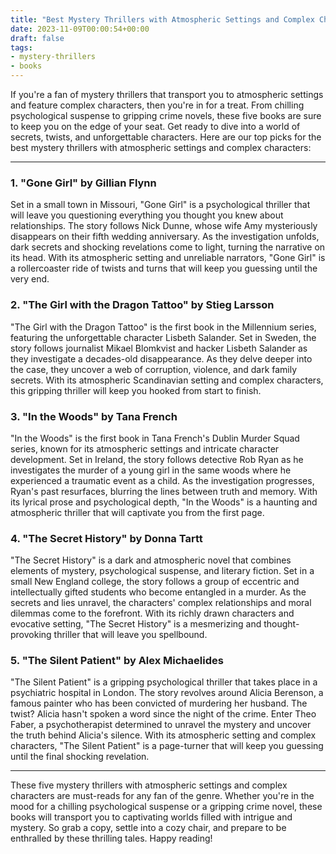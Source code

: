 ```yaml
---
title: "Best Mystery Thrillers with Atmospheric Settings and Complex Characters"
date: 2023-11-09T00:00:54+00:00
draft: false
tags: 
- mystery-thrillers
- books
---
```


If you're a fan of mystery thrillers that transport you to atmospheric settings and feature complex characters, then you're in for a treat. From chilling psychological suspense to gripping crime novels, these five books are sure to keep you on the edge of your seat. Get ready to dive into a world of secrets, twists, and unforgettable characters. Here are our top picks for the best mystery thrillers with atmospheric settings and complex characters:

---

### 1. "Gone Girl" by Gillian Flynn

Set in a small town in Missouri, "Gone Girl" is a psychological thriller that will leave you questioning everything you thought you knew about relationships. The story follows Nick Dunne, whose wife Amy mysteriously disappears on their fifth wedding anniversary. As the investigation unfolds, dark secrets and shocking revelations come to light, turning the narrative on its head. With its atmospheric setting and unreliable narrators, "Gone Girl" is a rollercoaster ride of twists and turns that will keep you guessing until the very end.

### 2. "The Girl with the Dragon Tattoo" by Stieg Larsson

"The Girl with the Dragon Tattoo" is the first book in the Millennium series, featuring the unforgettable character Lisbeth Salander. Set in Sweden, the story follows journalist Mikael Blomkvist and hacker Lisbeth Salander as they investigate a decades-old disappearance. As they delve deeper into the case, they uncover a web of corruption, violence, and dark family secrets. With its atmospheric Scandinavian setting and complex characters, this gripping thriller will keep you hooked from start to finish.

### 3. "In the Woods" by Tana French

"In the Woods" is the first book in Tana French's Dublin Murder Squad series, known for its atmospheric settings and intricate character development. Set in Ireland, the story follows detective Rob Ryan as he investigates the murder of a young girl in the same woods where he experienced a traumatic event as a child. As the investigation progresses, Ryan's past resurfaces, blurring the lines between truth and memory. With its lyrical prose and psychological depth, "In the Woods" is a haunting and atmospheric thriller that will captivate you from the first page.

### 4. "The Secret History" by Donna Tartt

"The Secret History" is a dark and atmospheric novel that combines elements of mystery, psychological suspense, and literary fiction. Set in a small New England college, the story follows a group of eccentric and intellectually gifted students who become entangled in a murder. As the secrets and lies unravel, the characters' complex relationships and moral dilemmas come to the forefront. With its richly drawn characters and evocative setting, "The Secret History" is a mesmerizing and thought-provoking thriller that will leave you spellbound.

### 5. "The Silent Patient" by Alex Michaelides

"The Silent Patient" is a gripping psychological thriller that takes place in a psychiatric hospital in London. The story revolves around Alicia Berenson, a famous painter who has been convicted of murdering her husband. The twist? Alicia hasn't spoken a word since the night of the crime. Enter Theo Faber, a psychotherapist determined to unravel the mystery and uncover the truth behind Alicia's silence. With its atmospheric setting and complex characters, "The Silent Patient" is a page-turner that will keep you guessing until the final shocking revelation.

---

These five mystery thrillers with atmospheric settings and complex characters are must-reads for any fan of the genre. Whether you're in the mood for a chilling psychological suspense or a gripping crime novel, these books will transport you to captivating worlds filled with intrigue and mystery. So grab a copy, settle into a cozy chair, and prepare to be enthralled by these thrilling tales. Happy reading!